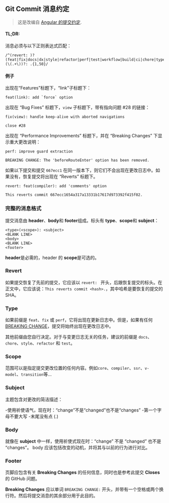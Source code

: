 ## Git Commit 消息约定

> 这是改编自 [Angular 的提交约定](https://github.com/conventional-changelog/conventional-changelog/tree/master/packages/conventional-changelog-angular).

#### TL;DR:

消息必须与以下正则表达式匹配：

```text
/^(revert: )?(feat|fix|docs|dx|style|refactor|perf|test|workflow|build|ci|chore|types|wip)(\(.+\))?: .{1,50}/
```

#### 例子

出现在“Features”标题下，“link”子标题下：

```
feat(link): add `force` option
```

出现在 “Bug Fixes” 标题下，`view` 子标题下，带有指向问题 #28 的链接：

```
fix(view): handle keep-alive with aborted navigations

close #28
```

出现在 “Performance Improvements” 标题下，并在 “Breaking Changes” 下显示重大更改说明：

```
perf: improve guard extraction

BREAKING CHANGE: The 'beforeRouteEnter' option has been removed.
```

如果以下提交和提交 `667ecc1` 在同一版本下，则它们不会出现在更改日志中。如果没有，恢复提交将出现在 “Reverts” 标题下。

```
revert: feat(compiler): add 'comments' option

This reverts commit 667ecc1654a317a13331b17617d973392f415f02.
```

### 完整的消息格式

提交消息由 **header**、**body**和 **footer**组成。标头有 **type**、**scope**和 **subject**：

```
<type>(<scope>): <subject>
<BLANK LINE>
<body>
<BLANK LINE>
<footer>
```

**header**是必需的，header 的 **scope**是可选的。

### Revert

如果提交恢复了先前的提交，它应该以 `revert: ` 开头，后跟恢复提交的标头。在正文中，它应该说：`This reverts commit <hash>.`，其中哈希是要恢复的提交的 SHA。

### Type

如果前缀是 `feat`、`fix` 或 `perf`，它将出现在更新日志中。但是，如果有任何 [BREAKING CHANGE](#footer)，提交将始终出现在更改日志中。

其他前缀由您自行决定。对于与变更日志无关的任务，建议的前缀是 `docs`、`chore`、`style`、`refactor` 和 `test`。

### Scope

范围可以是指定提交更改位置的任何内容。例如`core`、`compiler`、`ssr`、`v-model`、`transition`等...

### Subject

主题包含对更改的简洁描述：

-使用祈使语气，现在时：“change”不是“changed”也不是“changes” -第一个字母不要大写 -末尾没有点 (.)

### Body

就像在 **subject** 中一样，使用祈使式现在时：“change” 不是 “changed” 也不是 “changes”。
body 应该包括改变的动机，并将其与以前的行为进行对比。

### Footer

页脚应包含有关 **Breaking Changes** 的任何信息，同时也是参考此提交 **Closes** 的 GitHub 问题。

**Breaking Changes** 应以单词 `BREAKING CHANGE:` 开头，并带有一个空格或两个换行符。然后将提交消息的其余部分用于此目的。

